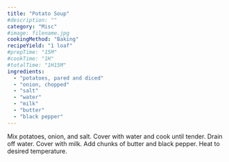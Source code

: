 ```yaml
---
title: "Potato Soup"
#description: ""
category: "Misc"
#image: filename.jpg
cookingMethod: "Baking"
recipeYield: "1 loaf"
#prepTime: "15M"
#cookTime: "1H"
#totalTime: "1H15M"
ingredients:
  - "potatoes, pared and diced"
  - "onion, chopped"
  - "salt"
  - "water"
  - "milk"
  - "butter"
  - "black pepper"
---
```


Mix potatoes, onion, and salt. Cover with water and cook until tender. Drain off water.
Cover with milk. Add chunks of butter and black pepper.
Heat to desired temperature.
